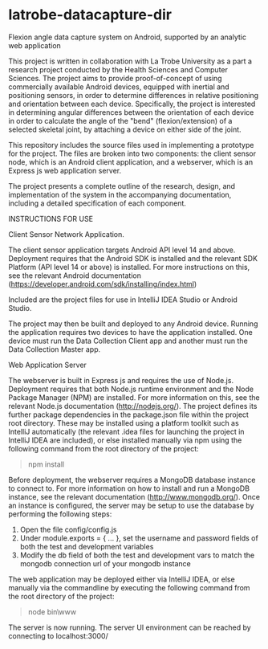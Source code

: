 latrobe-datacapture-dir
=======================

Flexion angle data capture system on Android, supported by an analytic web application

This project is written in collaboration with La Trobe University as a part a research project conducted by the Health Sciences and Computer Sciences. The project aims to provide proof-of-concept of using commercially available Android devices, equipped with inertial and positioning sensors, in order to determine differences in relative positioning and orientation between each device. Specifically, the project is interested in determining angular differences between the orientation of each device in order to calculate the angle of the "bend" (flexion/extension) of a selected skeletal joint, by attaching a device on either side of the joint.

This repository includes the source files used in implementing a prototype for the project. The files are broken into two components: the client sensor node, which is an Android client application, and a webserver, which is an Express js web application server.

The project presents a complete outline of the research, design, and implementation of the system in the accompanying documentation, including a detailed specification of each component.

INSTRUCTIONS FOR USE

Client Sensor Network Application.

The client sensor application targets Android API level 14 and above. Deployment requires that the Android SDK is installed and the relevant SDK Platform (API level 14 or above) is installed. For more instructions on this, see the relevant Android documentation (https://developer.android.com/sdk/installing/index.html)

Included are the project files for use in IntelliJ IDEA Studio or Android Studio.

The project may then be built and deployed to any Android device. Running the application requires two devices to have the application installed. One device must run the Data Collection Client app and another must run the Data Collection Master app.

Web Application Server

The webserver is built in Express js and requires the use of Node.js. Deployment requires that both Node.js runtime environment and the Node Package Manager (NPM) are installed. For more information on this, see the relevant Node.js documentation (http://nodejs.org/). The project defines its further package dependencies in the package.json file within the project root directory. These may be installed using a platform toolkit such as IntelliJ automatically (the relevant .idea files for launching the project in IntelliJ IDEA are included), or else installed manually via npm using the following command from the root directory of the project:
> npm install

Before deployment, the webserver requires a MongoDB database instance to connect to. For more information on how to install and run a MongoDB instance, see the relevant documentation (http://www.mongodb.org/). Once an instance is configured, the server may be setup to use the database by performing the following steps:
1) Open the file config/config.js
2) Under module.exports = { ... }, set the username and password fields of both the test and development variables
3) Modify the db field of both the test and development vars to match the mongodb connection url of your mongodb instance

The web application may be deployed either via IntelliJ IDEA, or else manually via the commandline by executing the following command from the root directory of the project:
> node bin\www

The server is now running. The server UI environment can be reached by connecting to localhost:3000/